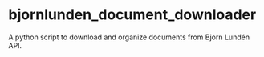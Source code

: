 # bjornlunden_document_downloader

A python script to download and organize documents from Bjorn Lundén API.
